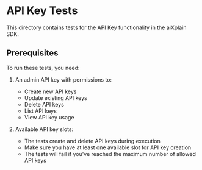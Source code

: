 # API Key Tests

This directory contains tests for the API Key functionality in the aiXplain SDK.

## Prerequisites

To run these tests, you need:

1. An admin API key with permissions to:
   - Create new API keys
   - Update existing API keys
   - Delete API keys
   - List API keys
   - View API key usage

2. Available API key slots:
   - The tests create and delete API keys during execution
   - Make sure you have at least one available slot for API key creation
   - The tests will fail if you've reached the maximum number of allowed API keys

